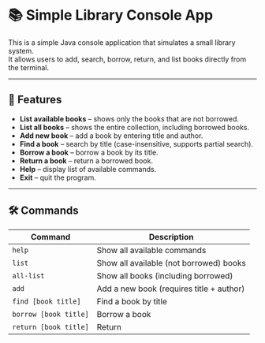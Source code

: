 # 📚 Simple Library Console App

This is a simple Java console application that simulates a small library system.  
It allows users to add, search, borrow, return, and list books directly from the terminal.

---

## 🚀 Features

- **List available books** – shows only the books that are not borrowed.
- **List all books** – shows the entire collection, including borrowed books.
- **Add new book** – add a book by entering title and author.
- **Find a book** – search by title (case-insensitive, supports partial search).
- **Borrow a book** – borrow a book by its title.
- **Return a book** – return a borrowed book.
- **Help** – display list of available commands.
- **Exit** – quit the program.

---

## 🛠️ Commands

| Command               | Description                              |
|-----------------------|------------------------------------------|
| `help`                | Show all available commands              |
| `list`                | Show all available (not borrowed) books  |
| `all-list`            | Show all books (including borrowed)      |
| `add`                 | Add a new book (requires title + author) |
| `find [book title]`   | Find a book by title                     |
| `borrow [book title]` | Borrow a book                            |
| `return [book title]` | Return                                   
